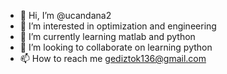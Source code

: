 - 👋 Hi, I’m @ucandana2
- 👀 I’m interested in optimization and engineering  
- 🌱 I’m currently learning matlab and python 
- 💞️ I’m looking to collaborate on learning python
- 📫 How to reach me gediztok136@gmail.com

<!---
ucandana2/ucandana2 is a ✨ special ✨ repository because its `README.md` (this file) appears on your GitHub profile.
You can click the Preview link to take a look at your changes.
--->
